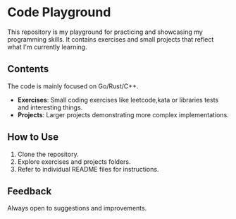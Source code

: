 # Code Playground

This repository is my playground for practicing and showcasing my programming skills.
It contains exercises and small projects that reflect what I'm currently learning.

## Contents

The code is mainly focused on Go/Rust/C++.

- **Exercises**: Small coding exercises like leetcode,kata or libraries tests and interesting things.
- **Projects**: Larger projects demonstrating more complex implementations.

## How to Use

1. Clone the repository.
2. Explore exercises and projects folders.
3. Refer to individual README files for instructions.

## Feedback

Always open to suggestions and improvements.
